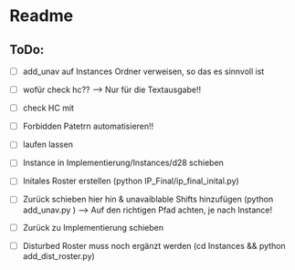 # Readme

## ToDo:
- [ ] add_unav auf Instances Ordner verweisen, so das es sinnvoll ist
- [ ] wofür check hc?? --> Nur für die Textausgabe!!
- [ ] check HC mit 
- [ ] Forbidden Patetrn automatisieren!!



- [ ]  laufen lassen
- [ ] Instance in Implementierung/Instances/d28 schieben
- [ ] Initales Roster erstellen (python IP_Final/ip_final_inital.py)
- [ ] Zurück schieben hier hin & unavaiblable Shifts hinzufügen (python add_unav.py ) --> Auf den richtigen Pfad achten, je nach Instance!
- [ ] Zurück zu Implementierung schieben
- [ ] Disturbed Roster muss noch ergänzt werden (cd Instances && python add_dist_roster.py)



